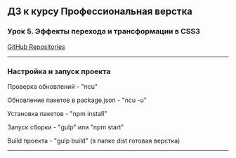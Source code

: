 ## ДЗ к курсу Профессиональная верстка

### Урок 5. Эффекты перехода и трансформации в CSS3

[GitHub Repositories](https://github.com/Sergey059/shop/tree/lesson-5)

***

### Настройка и запуск проекта

Проверка обновлений - "ncu"

Обновление пакетов в package.json - "ncu -u"

Установка пакетов - "npm install"

Запуск сборки - "gulp" или "npm start"

Build проекта - "gulp build" (в папке dist готовая верстка)

***